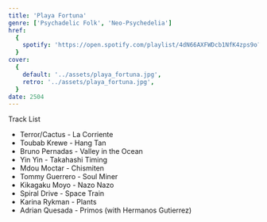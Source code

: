 ```yaml
---
title: 'Playa Fortuna'
genre: ['Psychadelic Folk', 'Neo-Psychedelia']
href:
  {
    spotify: 'https://open.spotify.com/playlist/4dN66AXFWDcb1NfK4zps9o?si=ad9d895f6a5e4053',
  }
cover:
  {
    default: '../assets/playa_fortuna.jpg',
    retro: '../assets/playa_fortuna.jpg',
  }
date: 2504
---
```


Track List

- Terror/Cactus - La Corriente
- Toubab Krewe - Hang Tan
- Bruno Pernadas - Valley in the Ocean
- Yin Yin - Takahashi Timing
- Mdou Moctar - Chismiten
- Tommy Guerrero - Soul Miner
- Kikagaku Moyo - Nazo Nazo
- Spiral Drive - Space Train
- Karina Rykman - Plants
- Adrian Quesada - Primos (with Hermanos Gutierrez)
